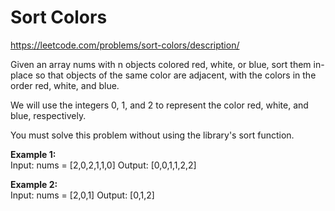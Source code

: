 # Sort Colors
https://leetcode.com/problems/sort-colors/description/

Given an array nums with n objects colored red, white, or blue, sort them in-place so that objects of the same color are adjacent, with the colors in the order red, white, and blue.

We will use the integers 0, 1, and 2 to represent the color red, white, and blue, respectively.

You must solve this problem without using the library's sort function.

<b>Example 1:</b>\
Input: nums = [2,0,2,1,1,0]
Output: [0,0,1,1,2,2]

<b>Example 2:</b>\
Input: nums = [2,0,1]
Output: [0,1,2]